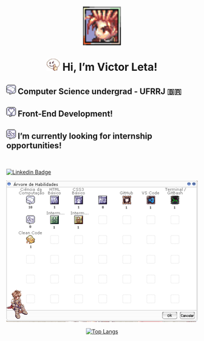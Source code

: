 <h1 align="center">

  <img src="img/ragnarokicon.png" alt="icon ragnarok onlinek" width=100>
  
  <img src="img/Emote_no1.gif" alt="emote /no1 do ragnarok" width=35> Hi, I’m Victor Leta!

</h1>

<div align="left">

## <img src="img/basicsbadge.png" width= 25> Computer Science undergrad - UFRRJ 🇧🇷
## <img src="img/lovebadge.png" width= 25> Front-End Development!

## <img src="img/internshipbadge.png" width= 25> I’m currently looking for internship opportunities!   
<br>

[![Linkedin Badge](https://img.shields.io/badge/-Linkedin-blue?style=for-the-badge&logo=Linkedin&logoColor=white&link=https://github.com/victorrlo)](https://www.linkedin.com/in/victor-leta)
</div>

<div align="center">
    <img src="img/arvoreDeHabilidades.png" alt="árvore de habilidades estilo ragnarök online">



<br>
</hr>

[![Top Langs](https://github-readme-stats.vercel.app/api/top-langs/?username=victorrlo&&show_icons=true&theme=default)](https://github.com/victorrlo)
</div>
<!---
victorrlo/victorrlo is a ✨ special ✨ repository because its `README.md` (this file) appears on your GitHub profile.
You can click the Preview link to take a look at your changes.
--->
